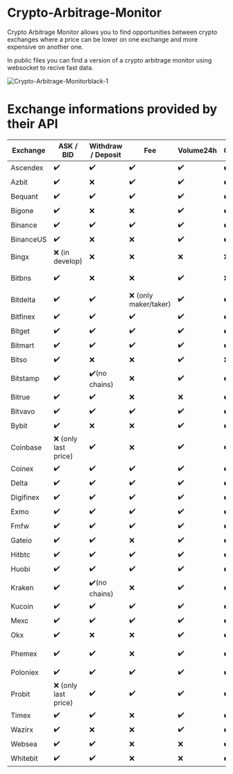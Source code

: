 # Crypto-Arbitrage-Monitor
Crypto Arbitrage Monitor allows you to find opportunities between crypto exchanges where a price can be lower on one exchange and more expensive on another one.

In public files you can find a version of a crypto arbitrage monitor using websocket to recive fast data.



![Crypto-Arbitrage-Monitorblack-1](https://github.com/NotDev1/Crypto-Arbitrage-Monitor/assets/163204762/986afbb4-d8f3-4530-ae30-d932c09bd054)



# Exchange informations provided by their API

| Exchange  | ASK / BID | Withdraw / Deposit | Fee | Volume24h | Chart | Orderbook |
|-----------|-----------|--------------------|-----|-----------|-------|-----------|
| Ascendex  | ✔️        | ✔️                 | ✔️  | ✔️        | ✔️    | ✔️        |
| Azbit     | ✔️        | ❌                 | ✔️  | ✔️        | ✔️    | ✔️        |
| Bequant   | ✔️        | ✔️                 | ✔️  | ✔️        | ✔️    | ✔️        |
| Bigone    | ✔️        | ❌                 | ❌  | ✔️        | ✔️    | ✔️        |
| Binance   | ✔️        | ✔️                 | ✔️  | ✔️        | ✔️    | ✔️        |
| BinanceUS | ✔️        | ❌                 | ❌  | ✔️        | ✔️    | ✔️        |
| Bingx     | ❌ (in develop) | ❌            | ❌  | ❌        | ❌    | ❌        |
| Bitbns    | ✔️        | ❌                 | ❌  | ✔️        | ❌    | ✔️ (trade history ❌) |
| Bitdelta  | ✔️        | ✔️                 | ❌ (only maker/taker) | ✔️ | ✔️ | ✔️        |
| Bitfinex  | ✔️        | ✔️                 | ✔️  | ✔️        | ✔️    | ✔️        |
| Bitget    | ✔️        | ✔️                 | ✔️  | ✔️        | ✔️    | ✔️        |
| Bitmart   | ✔️        | ✔️                 | ✔️  | ✔️        | ✔️    | ✔️        |
| Bitso     | ✔️        | ❌                 | ❌  | ✔️        | ❌    | ✔️        |
| Bitstamp  | ✔️        | ✔️(no chains)      | ❌  | ✔️        | ✔️    | ✔️        |
| Bitrue    | ✔️        | ✔️                 | ❌  | ❌        | ✔️    | ✔️        |
| Bitvavo   | ✔️        | ✔️                 | ✔️  | ✔️        | ✔️    | ✔️        |
| Bybit     | ✔️        | ❌                 | ❌  | ✔️        | ✔️    | ✔️        |
| Coinbase  | ❌ (only last price) | ✔️   | ❌  | ✔️        | ✔️    | ✔️        |
| Coinex    | ✔️        | ✔️                 | ✔️  | ✔️        | ✔️    | ✔️        |
| Delta     | ✔️        | ✔️                 | ✔️  | ✔️        | ✔️    | ✔️        |
| Digifinex | ✔️        | ✔️                 | ✔️  | ✔️        | ✔️    | ✔️        |
| Exmo      | ✔️        | ✔️                 | ✔️  | ✔️        | ✔️    | ✔️        |
| Fmfw      | ✔️        | ✔️                 | ✔️  | ✔️        | ✔️    | ✔️        |
| Gateio    | ✔️        | ✔️                 | ❌  | ✔️        | ✔️    | ✔️        |
| Hitbtc    | ✔️        | ✔️                 | ✔️  | ✔️        | ✔️    | ✔️        |
| Huobi     | ✔️        | ✔️                 | ✔️  | ✔️        | ✔️    | ✔️        |
| Kraken    | ✔️        | ✔️(no chains)      | ❌  | ✔️        | ✔️    | ✔️        |
| Kucoin    | ✔️        | ✔️                 | ✔️  | ✔️        | ✔️    | ✔️        |
| Mexc      | ✔️        | ✔️                 | ✔️  | ✔️        | ✔️    | ✔️        |
| Okx       | ✔️        | ❌                 | ❌  | ✔️        | ✔️    | ❌        |
| Phemex    | ✔️        | ✔️                 | ❌  | ✔️        | ✔️    | ✔️ (Scaled!) |
| Poloniex  | ✔️        | ✔️                 | ✔️  | ✔️        | ✔️    | ✔️        |
| Probit    | ❌ (only last price) | ✔️   | ✔️  | ✔️        | ✔️    | ✔️        |
| Timex     | ✔️        | ✔️                 | ❌  | ✔️        | ✔️    | ❌        |
| Wazirx    | ✔️        | ❌                 | ❌  | ✔️        | ✔️    | ✔️        |
| Websea    | ✔️        | ✔️                 | ❌  | ❌        | ✔️    | ✔️        |
| Whitebit  | ✔️        | ✔️                 | ❌  | ❌        | ✔️    | ✔️        |
